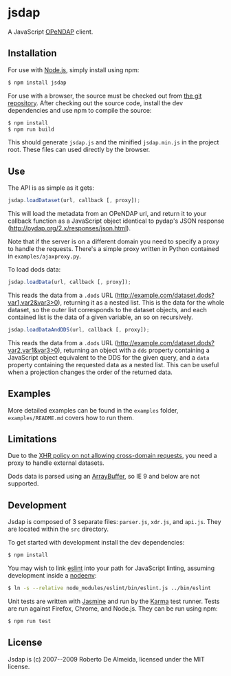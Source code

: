 # jsdap

A JavaScript [OPeNDAP](http://www.opendap.org/) client.

## Installation

For use with [Node.js](https://nodejs.org/en/), simply install using npm:

```sh
$ npm install jsdap
```

For use with a browser, the source must be checked out from [the git repository](https://bitbucket.org/jetfuse/jsdap). After checking out the source code, install the dev dependencies and use npm to compile the source:

```sh
$ npm install
$ npm run build
```

This should generate `jsdap.js` and the minified `jsdap.min.js` in the project root. These files can used directly by the browser.

## Use

The API is as simple as it gets:

```js
jsdap.loadDataset(url, callback [, proxy]);
```

This will load the metadata from an OPeNDAP url, and return it to your callback function as a JavaScript object identical to pydap's JSON response (http://pydap.org/2.x/responses/json.html).

Note that if the server is on a different domain you need to specify a proxy to handle the requests. There's a simple proxy written in Python contained in `examples/ajaxproxy.py`.

To load dods data:

```js
jsdap.loadData(url, callback [, proxy]);
```

This reads the data from a `.dods` URL (http://example.com/dataset.dods?var1,var2&var3>0), returning it as a nested list. This is the data for the whole dataset, so the outer list corresponds to the dataset objects, and each contained list is the data of a given variable, an so on recursively.

```js
jsdap.loadDataAndDDS(url, callback [, proxy]);
```

This reads the data from a `.dods` URL (http://example.com/dataset.dods?var2,var1&var3>0), returning an object with a `dds` property containing a JavaScript object equivalent to the DDS for the given query, and a `data` property containing the requested data as a nested list. This can be useful when a projection changes the order of the returned data.

## Examples

More detailed examples can be found in the `examples` folder, `examples/README.md` covers how to run them.

## Limitations

Due to the [XHR policy on not allowing cross-domain requests](https://developer.mozilla.org/en-US/docs/Web/Security/Same-origin_policy), you need a proxy to handle external datasets.

Dods data is parsed using an [ArrayBuffer](https://developer.mozilla.org/en-US/docs/Web/JavaScript/Reference/Global_Objects/ArrayBuffer), so IE 9 and below are not supported.

## Development

Jsdap is composed of 3 separate files: `parser.js`, `xdr.js`, and `api.js`. They are located within the `src` directory.

To get started with development install the dev dependencies:

```sh
$ npm install
```

You may wish to link [eslint](http://eslint.org/) into your path for JavaScript linting, assuming development inside a [nodeenv](https://github.com/ekalinin/nodeenv):

```sh
$ ln -s --relative node_modules/eslint/bin/eslint.js ../bin/eslint
```

Unit tests are written with [Jasmine](http://jasmine.github.io/) and run by the [Karma](http://karma-runner.github.io) test runner. Tests are run against Firefox, Chrome, and Node.js. They can be run using npm:

```sh
$ npm run test
```

## License

Jsdap is (c) 2007--2009 Roberto De Almeida, licensed under the MIT license.

